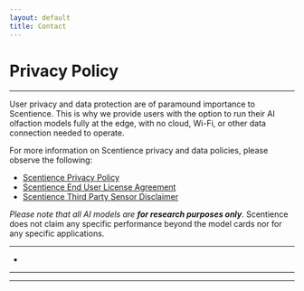 ```yaml
---
layout: default
title: Contact
---
```


# Privacy Policy

---

User privacy and data protection are of paramound importance to Scentience.
This is why we provide users with the option to run their AI olfaction models fully at the edge, with no cloud, Wi-Fi, or other data connection needed to operate.

For more information on Scentience privacy and data policies, please observe the following:
- [Scentience Privacy Policy](https://scentience.ai/app-privacy-policy)
- [Scentience End User License Agreement](https://scentience.ai/app-eula)
- [Scentience Third Party Sensor Disclaimer](https://scentience.ai/third-party-disclaimer)

_Please note that all AI models are **for research purposes only**._ 
Scentience does not claim any specific performance beyond the model cards nor for any specific applications.

<!-- <form>
    <label for="name">Name:</label>
    <input type="text" id="name" name="name">
    <label for="message">Message:</label>
    <textarea id="message" name="message"></textarea>
    <button type="submit">Send</button>
</form>

*(Note: This is a static form demo; add a backend like Formspree for real submissions.)* -->

---
-
---
---